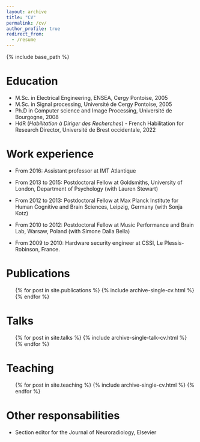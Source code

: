 ```yaml
---
layout: archive
title: "CV"
permalink: /cv/
author_profile: true
redirect_from:
  - /resume
---
```


{% include base_path %}

Education
======
* M.Sc. in Electrical Engineering, ENSEA, Cergy Pontoise, 2005
* M.Sc. in Signal processing, Université de Cergy Pontoise, 2005
* Ph.D in Computer science and Image Processing, Université de Bourgogne, 2008
* HdR (*Habilitation à Diriger des Recherches*) - French Habilitation for Research Director, Université de Brest occidentale, 2022

Work experience
======
* From 2016: Assistant professor at IMT Atlantique

* From 2013 to 2015: Postdoctoral Fellow at Goldsmiths, University of London, Department of Psychology (with Lauren Stewart)

* From 2012 to 2013: Postdoctoral Fellow at Max Planck Institute for Human Cognitive and Brain Sciences, Leipzig, Germany (with Sonja Kotz) 

* From 2010 to 2012: Postdoctoral Fellow at Music Performance and Brain Lab, Warsaw, Poland (with Simone Dalla Bella) 

* From 2009 to 2010: Hardware security engineer at CSSI, Le Plessis-Robinson, France.

Publications
======
  <ul>{% for post in site.publications %}
    {% include archive-single-cv.html %}
  {% endfor %}</ul>
  
Talks
======
  <ul>{% for post in site.talks %}
    {% include archive-single-talk-cv.html %}
  {% endfor %}</ul>
  
Teaching
======
  <ul>{% for post in site.teaching %}
    {% include archive-single-cv.html %}
  {% endfor %}</ul>
  
Other responsabilities
======
* Section editor for the Journal of Neuroradiology, Elsevier
